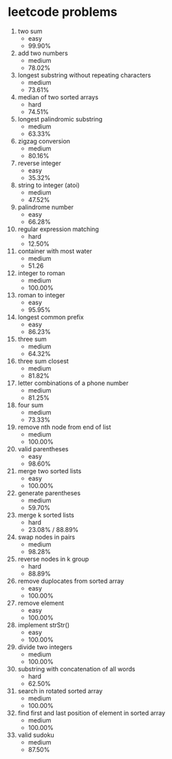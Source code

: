 # leetcode problems

1. two sum 
   - easy
   - 99.90%
2. add two numbers
   - medium
   - 78.02%
3. longest substring without repeating characters
   - medium
   - 73.61%
4. median of two sorted arrays
   - hard
   - 74.51%
5. longest palindromic substring
   - medium
   - 63.33%
6. zigzag conversion
   - medium
   - 80.16%
7. reverse integer
   - easy
   - 35.32%
8. string to integer (atoi)
   - medium
   - 47.52%
9. palindrome number
   - easy
   - 66.28%
10. regular expression matching
    - hard
    - 12.50%
11. container with most water
    - medium
    - 51.26
12. integer to roman
    - medium
    - 100.00%
13. roman to integer
    - easy
    - 95.95%
14. longest common prefix
    - easy
    - 86.23%
15. three sum
    - medium
    - 64.32%
16. three sum closest
    - medium
    - 81.82%
17. letter combinations of a phone number
    - medium
    - 81.25%
18. four sum
    - medium
    - 73.33%
19. remove nth node from end of list
    - medium
    - 100.00%
20. valid parentheses
    - easy
    - 98.60%
21. merge two sorted lists
    - easy
    - 100.00%
22. generate parentheses
    - medium
    - 59.70%
23. merge k sorted lists
    - hard
    - 23.08% / 88.89%
24. swap nodes in pairs
    - medium
    - 98.28%
25. reverse nodes in k group
    - hard
    - 88.89%
26. remove duplocates from sorted array
    - easy
    - 100.00%
27. remove element
    - easy
    - 100.00%
28. implement strStr()
    - easy
    - 100.00%
29. divide two integers
    - medium
    - 100.00%
30. substring with concatenation of all words
    - hard
    - 62.50%
33. search in rotated sorted array
    - medium
    - 100.00%
34. find first and last position of element in sorted array
    - medium
    - 100.00%
36. valid sudoku
    - medium
    - 87.50%
